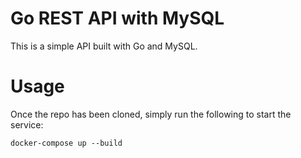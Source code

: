 # Go REST API with MySQL
This is a simple API built with Go and MySQL.

# Usage
Once the repo has been cloned, simply run the following to start the service:
```
docker-compose up --build
```
